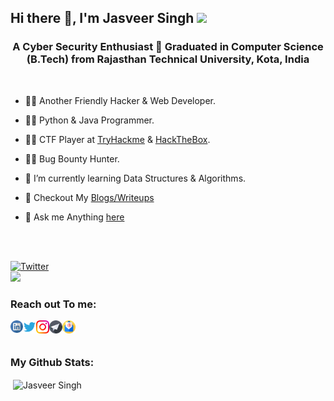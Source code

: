 <h2 align="left"> Hi there 👋, I'm Jasveer Singh <img src="https://media.giphy.com/media/mGcNjsfWAjY5AEZNw6/giphy.gif" width="50"></h2>

<h3 align="center">A Cyber Security Enthusiast 🤖 Graduated in Computer Science (B.Tech) from Rajasthan Technical University, Kota, India</h3>
<br />

- 👨‍💻 Another Friendly Hacker & Web Developer.

- 👨‍💻 Python & Java Programmer.

- 👨‍💻 CTF Player at [TryHackme](https://tryhackme.com/p/IamJasveer) & [HackTheBox](https://app.hackthebox.com/profile/651015).

- 🐱‍💻 Bug Bounty Hunter.

- 🌱 I’m currently learning Data Structures & Algorithms.

- 📝 Checkout My [Blogs/Writeups](https://oyeecoder.blogspot.com/)

- 💬 Ask me Anything [here](https://oyeecoder.blogspot.com/p/get-in-touch.html)

<br>
</br>

<a href="https://twitter.com/an0nv33r"><img src="https://img.shields.io/twitter/follow/an0nv33r?label=Twitter&style=social" alt="Twitter"></a>
<br>
<img src=https://media.giphy.com/media/3oEjHWpiVIOGXT5l9m/giphy.gif width="300">
</br>

<h3 align="left"> Reach out To me:</h3>

<a href="https://www.linkedin.com/in/an0nv33r">
  <img align="left" alt="Jasveer Singh | Linkedin" width="20px" src="https://raw.githubusercontent.com/an0nv33r/an0nv33r/main/assets/linkedin.svg" />
</a>

<a href="https://twitter.com/an0nv33r">
  <img align="left" alt="Jasveer Singh | Twitter" width="21px" src="https://raw.githubusercontent.com/an0nv33r/an0nv33r/main/assets/twitter.svg" />
</a>

<a href="https://instagram.com/iamveer.me">
  <img align="left" alt="Jasveer Singh | Instagram" width="21px" src="https://raw.githubusercontent.com/an0nv33r/an0nv33r/main/assets/instagram.svg" />
</a>

<a href="https://t.me/an0nv33r">
  <img align="left" alt="Jasveer Singh | Telegram" width="21px" src="https://raw.githubusercontent.com/an0nv33r/an0nv33r/main/assets/telegram.png" />
</a>

<a href="mailto:veer@cyberdude.com">
  <img align="left" alt="Jasveer Singh | Email" width="21px" src="https://raw.githubusercontent.com/an0nv33r/an0nv33r/main/assets/email.svg" />
</a>

<br />
<br />

<h3 align="left"> My Github Stats:</h3>

<p>&nbsp;<img align="center" src="https://github-readme-stats.vercel.app/api?username=an0nv33r&show_icons=true&count_private=true&theme=dark" alt="Jasveer Singh" /></p>
